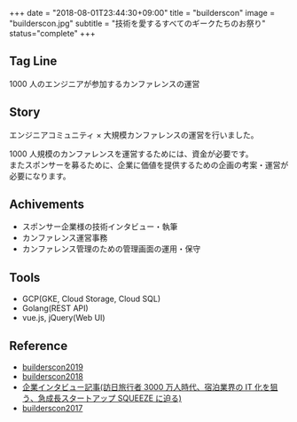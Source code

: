 +++
date = "2018-08-01T23:44:30+09:00"
title = "builderscon"
image = "builderscon.jpg"
subtitle = "技術を愛するすべてのギークたちのお祭り"
status="complete"
+++

## Tag Line

1000 人のエンジニアが参加するカンファレンスの運営

## Story

エンジニアコミュニティ × 大規模カンファレンスの運営を行いました。

1000 人規模のカンファレンスを運営するためには、資金が必要です。  
またスポンサーを募るために、企業に価値を提供するための企画の考案・運営が必要になります。

## Achivements

-   スポンサー企業様の技術インタビュー・執筆
-   カンファレンス運営事務
-   カンファレンス管理のための管理画面の運用・保守

## Tools

-   GCP(GKE, Cloud Storage, Cloud SQL)
-   Golang(REST API)
-   vue.js, jQuery(Web UI)

## Reference

-   [builderscon2019](https://builderscon.io/tokyo/2019)
-   [builderscon2018](https://builderscon.io/tokyo/2018)
-   [企業インタビュー記事(訪日旅行者 3000 万人時代、宿泊業界の IT 化を狙う、急成長スタートアップ SQUEEZE に迫る)](http://lantern.builderscon.io/entry/2018/08/16/090000)
-   [builderscon2017](https://builderscon.io/tokyo/2017)
